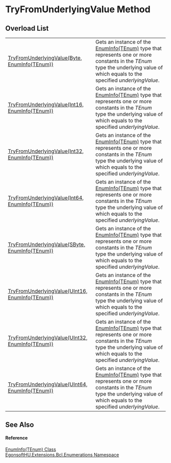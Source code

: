 # TryFromUnderlyingValue Method


## Overload List
<table>
<tr>
<td><a href="M_EgonsoftHU_Extensions_Bcl_Enumerations_EnumInfo_1_TryFromUnderlyingValue.md">TryFromUnderlyingValue(Byte, EnumInfo(TEnum))</a></td>
<td>Gets an instance of the <a href="T_EgonsoftHU_Extensions_Bcl_Enumerations_EnumInfo_1.md">EnumInfo(TEnum)</a> type that represents one or more constants in the <em>TEnum</em> type the underlying value of which equals to the specified <em>underlyingValue</em>.</td></tr>
<tr>
<td><a href="M_EgonsoftHU_Extensions_Bcl_Enumerations_EnumInfo_1_TryFromUnderlyingValue_1.md">TryFromUnderlyingValue(Int16, EnumInfo(TEnum))</a></td>
<td>Gets an instance of the <a href="T_EgonsoftHU_Extensions_Bcl_Enumerations_EnumInfo_1.md">EnumInfo(TEnum)</a> type that represents one or more constants in the <em>TEnum</em> type the underlying value of which equals to the specified <em>underlyingValue</em>.</td></tr>
<tr>
<td><a href="M_EgonsoftHU_Extensions_Bcl_Enumerations_EnumInfo_1_TryFromUnderlyingValue_2.md">TryFromUnderlyingValue(Int32, EnumInfo(TEnum))</a></td>
<td>Gets an instance of the <a href="T_EgonsoftHU_Extensions_Bcl_Enumerations_EnumInfo_1.md">EnumInfo(TEnum)</a> type that represents one or more constants in the <em>TEnum</em> type the underlying value of which equals to the specified <em>underlyingValue</em>.</td></tr>
<tr>
<td><a href="M_EgonsoftHU_Extensions_Bcl_Enumerations_EnumInfo_1_TryFromUnderlyingValue_3.md">TryFromUnderlyingValue(Int64, EnumInfo(TEnum))</a></td>
<td>Gets an instance of the <a href="T_EgonsoftHU_Extensions_Bcl_Enumerations_EnumInfo_1.md">EnumInfo(TEnum)</a> type that represents one or more constants in the <em>TEnum</em> type the underlying value of which equals to the specified <em>underlyingValue</em>.</td></tr>
<tr>
<td><a href="M_EgonsoftHU_Extensions_Bcl_Enumerations_EnumInfo_1_TryFromUnderlyingValue_4.md">TryFromUnderlyingValue(SByte, EnumInfo(TEnum))</a></td>
<td>Gets an instance of the <a href="T_EgonsoftHU_Extensions_Bcl_Enumerations_EnumInfo_1.md">EnumInfo(TEnum)</a> type that represents one or more constants in the <em>TEnum</em> type the underlying value of which equals to the specified <em>underlyingValue</em>.</td></tr>
<tr>
<td><a href="M_EgonsoftHU_Extensions_Bcl_Enumerations_EnumInfo_1_TryFromUnderlyingValue_5.md">TryFromUnderlyingValue(UInt16, EnumInfo(TEnum))</a></td>
<td>Gets an instance of the <a href="T_EgonsoftHU_Extensions_Bcl_Enumerations_EnumInfo_1.md">EnumInfo(TEnum)</a> type that represents one or more constants in the <em>TEnum</em> type the underlying value of which equals to the specified <em>underlyingValue</em>.</td></tr>
<tr>
<td><a href="M_EgonsoftHU_Extensions_Bcl_Enumerations_EnumInfo_1_TryFromUnderlyingValue_6.md">TryFromUnderlyingValue(UInt32, EnumInfo(TEnum))</a></td>
<td>Gets an instance of the <a href="T_EgonsoftHU_Extensions_Bcl_Enumerations_EnumInfo_1.md">EnumInfo(TEnum)</a> type that represents one or more constants in the <em>TEnum</em> type the underlying value of which equals to the specified <em>underlyingValue</em>.</td></tr>
<tr>
<td><a href="M_EgonsoftHU_Extensions_Bcl_Enumerations_EnumInfo_1_TryFromUnderlyingValue_7.md">TryFromUnderlyingValue(UInt64, EnumInfo(TEnum))</a></td>
<td>Gets an instance of the <a href="T_EgonsoftHU_Extensions_Bcl_Enumerations_EnumInfo_1.md">EnumInfo(TEnum)</a> type that represents one or more constants in the <em>TEnum</em> type the underlying value of which equals to the specified <em>underlyingValue</em>.</td></tr>
</table>

## See Also


#### Reference
<a href="T_EgonsoftHU_Extensions_Bcl_Enumerations_EnumInfo_1.md">EnumInfo(TEnum) Class</a>  
<a href="N_EgonsoftHU_Extensions_Bcl_Enumerations.md">EgonsoftHU.Extensions.Bcl.Enumerations Namespace</a>  
